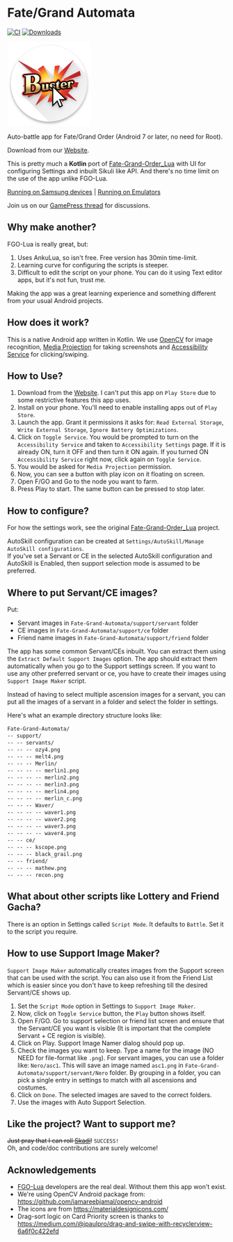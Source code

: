 # Fate/Grand Automata
[![CI](https://github.com/MathewSachin/Fate-Grand-Automata/workflows/CI/badge.svg?branch=master&event=push)](https://github.com/MathewSachin/Fate-Grand-Automata/actions)
[![Downloads](https://img.shields.io/github/downloads/MathewSachin/Fate-Grand-Automata/total.svg?style=flat-square)](https://mathewsachin.github.io/Fate-Grand-Automata)

![Logo](app/src/main/res/mipmap-xxxhdpi/ic_launcher_round.png)

Auto-battle app for Fate/Grand Order (Android 7 or later, no need for Root).  

Download from our [Website](https://MathewSachin.github.io/Fate-Grand-Automata).

This is pretty much a **Kotlin** port of [Fate-Grand-Order_Lua][FGOLua] with UI for configuring Settings and inbuilt Sikuli like API.
And there's no time limit on the use of the app unlike FGO-Lua.

[Running on Samsung devices](https://MathewSachin.github.io/Fate-Grand-Automata/SAMSUNG.html) |
[Running on Emulators](https://MathewSachin.github.io/Fate-Grand-Automata/EMULATORS.html)

Join us on our [GamePress thread](https://community.gamepress.gg/t/automatic-farming-app-fate-grand-automata/72155) for discussions.

## Why make another?
FGO-Lua is really great, but:
1. Uses AnkuLua, so isn't free. Free version has 30min time-limit.
2. Learning curve for configuring the scripts is steeper.
3. Difficult to edit the script on your phone. You can do it using Text editor apps, but it's not fun, trust me.

Making the app was a great learning experience and something different from your usual Android projects.

## How does it work?
This is a native Android app written in Kotlin.
We use [OpenCV](https://opencv.org/) for image recognition,
[Media Projection](https://developer.android.com/reference/android/media/projection/MediaProjection) for taking screenshots
and [Accessibility Service](https://developer.android.com/guide/topics/ui/accessibility) for clicking/swiping.

## How to Use?
1. Download from the [Website](https://MathewSachin.github.io/Fate-Grand-Automata). I can't put this app on `Play Store` due to some restrictive features this app uses.
2. Install on your phone. You'll need to enable installing apps out of `Play Store`.
3. Launch the app. Grant it permissions it asks for: `Read External Storage`, `Write External Storage`, `Ignore Battery Optimizations`.
4. Click on `Toggle Service`. You would be prompted to turn on the `Accessibility Service` and taken to `Accessibility Settings` page.
   If it is already ON, turn it OFF and then turn it ON again.
   If you turned ON `Accessibility Service` right now, click again on `Toggle Service`.
5. You would be asked for `Media Projection` permission.
6. Now, you can see a button with play icon on it floating on screen.
7. Open F/GO and Go to the node you want to farm.
8. Press Play to start. The same button can be pressed to stop later.

## How to configure?
For how the settings work, see the original [Fate-Grand-Order_Lua][FGOLua] project.

AutoSkill configuration can be created at `Settings/AutoSkill/Manage AutoSkill configurations`.  
If you've set a Servant or CE in the selected AutoSkill configuration and AutoSkill is Enabled, then support selection mode is assumed to be preferred.

## Where to put Servant/CE images?
Put:
- Servant images in `Fate-Grand-Automata/support/servant` folder
- CE images in `Fate-Grand-Automata/support/ce` folder
- Friend name images in `Fate-Grand-Automata/support/friend` folder

The app has some common Servant/CEs inbuilt. You can extract them using the `Extract Default Support Images` option.
The app should extract them automatically when you go to the Support settings screen.
If you want to use any other preferred servant or ce, you have to create their images using `Support Image Maker` script.

Instead of having to select multiple ascension images for a servant, you can put all the images of a servant in a folder and select the folder in settings.

Here's what an example directory structure looks like:

```
Fate-Grand-Automata/
-- support/
-- -- servants/
-- -- -- ozy4.png
-- -- -- melt4.png
-- -- -- Merlin/
-- -- -- -- merlin1.png
-- -- -- -- merlin2.png
-- -- -- -- merlin3.png
-- -- -- -- merlin4.png
-- -- -- -- merlin_c.png
-- -- -- Waver/
-- -- -- -- waver1.png
-- -- -- -- waver2.png
-- -- -- -- waver3.png
-- -- -- -- waver4.png
-- -- ce/
-- -- -- kscope.png
-- -- -- black_grail.png
-- -- friend/
-- -- -- mathew.png
-- -- -- recon.png
```

## What about other scripts like Lottery and Friend Gacha?
There is an option in Settings called `Script Mode`.
It defaults to `Battle`.
Set it to the script you require.

## How to use Support Image Maker?
`Support Image Maker` automatically creates images from the Support screen that can be used with the script.
You can also use it from the Friend List which is easier since you don't have to keep refreshing till the desired Servant/CE shows up.

1. Set the `Script Mode` option in Settings to `Support Image Maker`.
2. Now, click on `Toggle Service` button, the `Play` button shows itself.
3. Open F/GO. Go to support selection or friend list screen and ensure that the Servant/CE you want is visible (It is important that the complete Servant + CE region is visible).
4. Click on Play. Support Image Namer dialog should pop up.
5. Check the images you want to keep. Type a name for the image (NO NEED for file-format like `.png`).
   For servant images, you can use a folder like: `Nero/asc1`. This will save an image named `asc1.png` in `Fate-Grand-Automata/support/servant/Nero` folder. By grouping in a folder, you can pick a single entry in settings to match with all ascensions and costumes.
6. Click on `Done`. The selected images are saved to the correct folders.
5. Use the images with Auto Support Selection.

## Like the project? Want to support me?
~~Just pray that I can roll [Skadi](https://gamepress.gg/grandorder/servant/scathachskadi)!~~ `SUCCESS!`  
Oh, and code/doc contributions are surely welcome!

## Acknowledgements
- [FGO-Lua][FGOLua] developers are the real deal. Without them this app won't exist.
- We're using OpenCV Android package from: https://github.com/iamareebjamal/opencv-android
- The icons are from https://materialdesignicons.com/
- Drag-sort logic on Card Priority screen is thanks to https://medium.com/@ipaulpro/drag-and-swipe-with-recyclerview-6a6f0c422efd

[FGOLua]: https://github.com/29988122/Fate-Grand-Order_Lua
